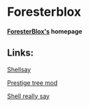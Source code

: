 # Foresterblox

#### [ForesterBlox's](https://github.com/Foresterblox) homepage

## Links:

[Shellsay](https://github.com/ForesterBlox/Shellsay)

[Prestige tree mod](https://raw.githack.com/ArmeKnockedOut/The-Modding-Tree/master/index.html)

[Shell really say](https://github.com/ForesterBlox/Shell-really-say)

